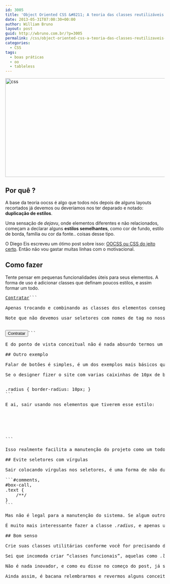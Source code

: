 ```yaml
---
id: 3005
title: 'Object Oriented CSS &#8211; A teoria das classes reutilizáveis &#8211; OOCSS'
date: 2013-05-31T07:00:30+00:00
author: William Bruno
layout: post
guid: http://wbruno.com.br/?p=3005
permalink: /css/object-oriented-css-a-teoria-das-classes-reutilizaveis-oocss/
categories:
  - CSS
tags:
  - boas práticas
  - oo
  - tableless
---
```

[<img src="/wp-content/uploads/2013/05/css.jpg" alt="css" width="800" height="312" class="aligncenter size-full wp-image-3006" srcset="/wp-content/uploads/2013/05/css.jpg 800w, /wp-content/uploads/2013/05/css-300x117.jpg 300w" sizes="(max-width: 800px) 100vw, 800px" />](/wp-content/uploads/2013/05/css.jpg)

## Por quê ?

A base da teoria oocss é algo que todos nós depois de alguns layouts recortados já devemos ou deveríamos nos ter deparado e notado: **duplicação de estilos**.

Uma sensação de _dejavu_, onde elementos diferentes e não relacionados, começam a declarar alguns **estilos semelhantes**, como cor de fundo, estilo de borda, família ou cor da fonte.. coisas desse tipo.

<!--more-->

O Diego Eis escreveu um ótimo post sobre isso: [OOCSS ou CSS do jeito certo](http://tableless.com.br/oocss-ou-css-do-jeito-certo/#.UaVp-2TwIyA). Então não vou gastar muitas linhas com o motivacional.

## Como fazer

Tente pensar em pequenas funcionalidades úteis para seus elementos. A forma de uso é adicionar classes que definam poucos estilos, e assim formar um todo.

<pre class="html"><a href="" class="btn btn-hire btn-big">Contratar</a>```

Apenas trocando e combinando as classes dos elementos conseguimos montar um botão com os estilos padrões da classe <var>.btn</var>, da cor que foi padronizada para todos os botões de contrate na classe <var>.btn-hire</var>, e grande, pois é apenas isso que a classe <var>.btn-big</var> faz.

Note que não devemos usar seletores com nomes de tag no nosso css, pois isso trava a implementação, e nos impossibilitaria de por exemplo, fazer isso:

<pre class="html"><input type="submit" class="btn btn-hire btn-big" value="Contratar" />```

E do ponto de vista conceitual não é nada absurdo termos um <var>input[type=&#8221;submit&#8221;]</var> com os mesmos estilos de uma tag <var><a></var>, pois o importante é a função do elemento. Os 2 levam o visitante a contratar nossos produtos, então precisam ter estilos iguais. E se conseguirmos usar o mesmo css para tal, melhor ainda para nós.

## Outro exemplo

Falar de botões é simples, é um dos exemplos mais básicos quando estamos falando sobre css. Mas imagine que existe um padrão de raio em todos as caixas de conteúdo do nosso site. Ter que codificar isso, já que ainda não temos variáveis nativas no css, não é legal.

Se o designer fizer o site com varias caixinhas de 10px de border-radius, e depois pedir para diminuirmos todas as caixas para 7px, sair editando varios elementos é muito chato e nada prático. Para resolver isso, podemos fazer:

<pre class="css">.radius { border-radius: 10px; }
```

E ai, sair usando nos elementos que tiverem esse estilo:

<pre class="html"><section id="comments" class="radius"></section>
<div id="box-call" class="radius"></div>

<span class="text radius"></span>
```

Isso realmente facilita a manutenção do projeto como um todo.

## Evite seletores com vírgulas

Sair colocando vírgulas nos seletores, é uma forma de não duplicar linhas do css:

```#comments,
#box-call,
.text {
    /**/
}
```

Mas não é legal para a manutenção do sistema. Se algum outro elemento for utilizar esses estilos desse bloco acima, teríamos que sair procurando onde do nosso css fizemos esses seletores com vírgula, para incluir mais uma vírgula e o novo seletor.

É muito mais interessante fazer a classe <var>.radius</var>, e apenas utilizar ela no html desse novo elemento.

## Bom senso

Crie suas classes utilitárias conforme você for precisando delas, não infle o seu projeto com coisas que &#8220;talvez&#8221; vc precise, que &#8220;talvez&#8221; vc vá usar algum dia. Modularize os estilos que realmente forem ser reutilizados.

Sei que incomoda criar &#8220;classes funcionais&#8221;, aquelas como <var>.link-gray</var>, ou <var>.font16</var>, mas vamos usar o bom senso galera. Pense bem e só some classes que valem a pena serem somadas.

Não é nada inovador, e como eu disse no começo do post, já sabemos fazer isso faz tempo.

Ainda assim, é bacana relembrarmos e revermos alguns conceitos, pois devemos sempre buscar melhorar e aperfeiçoar nossas técnicas. Só assim produziremos códigos com mais qualidade e com melhor manutenção.
